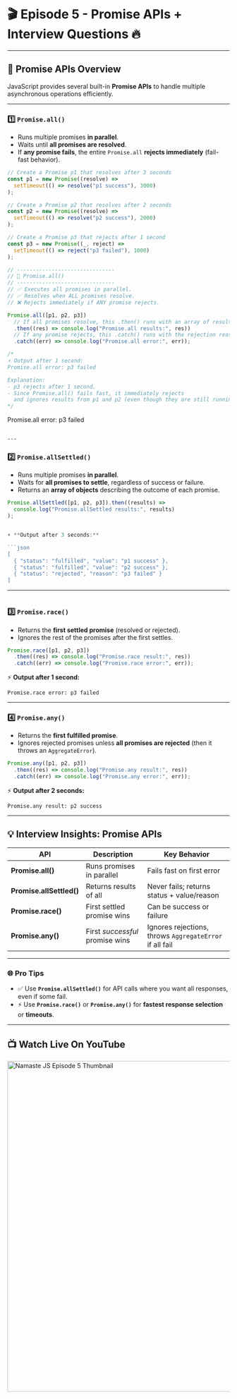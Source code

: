 # 🎬 Episode 5 - Promise APIs + Interview Questions 🔥

---

## 🔹 Promise APIs Overview

JavaScript provides several built-in **Promise APIs** to handle multiple asynchronous operations efficiently.

---

### 1️⃣ `Promise.all()`

- Runs multiple promises **in parallel**.
- Waits until **all promises are resolved**.
- If **any promise fails**, the entire `Promise.all` **rejects immediately** (fail-fast behavior).

```js
// Create a Promise p1 that resolves after 3 seconds
const p1 = new Promise((resolve) =>
  setTimeout(() => resolve("p1 success"), 3000)
);

// Create a Promise p2 that resolves after 2 seconds
const p2 = new Promise((resolve) =>
  setTimeout(() => resolve("p2 success"), 2000)
);

// Create a Promise p3 that rejects after 1 second
const p3 = new Promise((_, reject) =>
  setTimeout(() => reject("p3 failed"), 1000)
);

// -------------------------------
// 🔹 Promise.all()
// -------------------------------
// ✅ Executes all promises in parallel.
// ✅ Resolves when ALL promises resolve.
// ❌ Rejects immediately if ANY promise rejects.

Promise.all([p1, p2, p3])
  // If all promises resolve, this .then() runs with an array of results
  .then((res) => console.log("Promise.all results:", res))
  // If any promise rejects, this .catch() runs with the rejection reason
  .catch((err) => console.log("Promise.all error:", err));

/*
⚡ Output after 1 second:
Promise.all error: p3 failed

Explanation:
- p3 rejects after 1 second.
- Since Promise.all() fails fast, it immediately rejects
  and ignores results from p1 and p2 (even though they are still running).
*/
```

Promise.all error: p3 failed

```

---
```

### 2️⃣ `Promise.allSettled()`

- Runs multiple promises **in parallel**.
- Waits for **all promises to settle**, regardless of success or failure.
- Returns an **array of objects** describing the outcome of each promise.

````js
Promise.allSettled([p1, p2, p3]).then((results) =>
  console.log("Promise.allSettled results:", results)
);


⚡ **Output after 3 seconds:**

```json
[
  { "status": "fulfilled", "value": "p1 success" },
  { "status": "fulfilled", "value": "p2 success" },
  { "status": "rejected", "reason": "p3 failed" }
]
````

---

```

```

### 3️⃣ `Promise.race()`

- Returns the **first settled promise** (resolved or rejected).
- Ignores the rest of the promises after the first settles.

```js
Promise.race([p1, p2, p3])
  .then((res) => console.log("Promise.race result:", res))
  .catch((err) => console.log("Promise.race error:", err));
```

⚡ **Output after 1 second:**

```
Promise.race error: p3 failed
```

---

### 4️⃣ `Promise.any()`

- Returns the **first fulfilled promise**.
- Ignores rejected promises unless **all promises are rejected** (then it throws an `AggregateError`).

```js
Promise.any([p1, p2, p3])
  .then((res) => console.log("Promise.any result:", res))
  .catch((err) => console.log("Promise.any error:", err));
```

⚡ **Output after 2 seconds:**

```
Promise.any result: p2 success
```

---

## 💡 Interview Insights: Promise APIs

| API                      | Description                     | Key Behavior                                            |
| ------------------------ | ------------------------------- | ------------------------------------------------------- |
| **Promise.all()**        | Runs promises in parallel       | Fails fast on first error                               |
| **Promise.allSettled()** | Returns results of all          | Never fails; returns status + value/reason              |
| **Promise.race()**       | First settled promise wins      | Can be success or failure                               |
| **Promise.any()**        | First _successful_ promise wins | Ignores rejections, throws `AggregateError` if all fail |

---

### 🌐 Pro Tips

- ✅ Use **`Promise.allSettled()`** for API calls where you want all responses, even if some fail.
- ⚡ Use **`Promise.race()`** or **`Promise.any()`** for **fastest response selection** or **timeouts**.

---

## 📺 Watch Live On YouTube

<a href="https://www.youtube.com/watch?v=DlTVt1rZjIo&list=PLxnjbfm5MCHFbRlyVCAqpJFdIzPN_IPID" target="_blank">
  <img src="https://img.youtube.com/vi/DlTVt1rZjIo/maxresdefault.jpg" width="750" alt="Namaste JS Episode 5 Thumbnail" />
</a>
